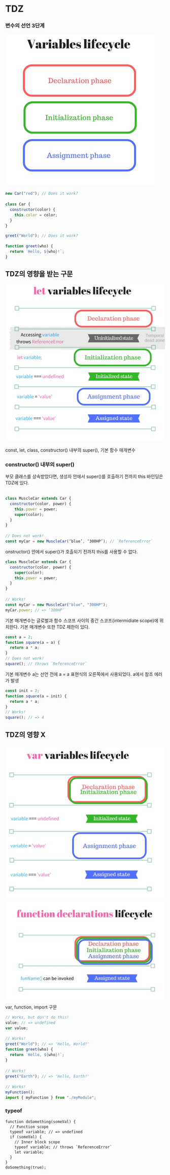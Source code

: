 # TDZ

### 변수의 선언 3단계

![alt text](image.png)

```javascript
new Car("red"); // Does it work?

class Car {
  constructor(color) {
    this.color = color;
  }
}
```


```javascript
greet("World"); // Does it work?

function greet(who) {
  return `Hello, ${who}!`;
}
```

## TDZ의 영향을 받는 구문

![alt text](image-2.png)

const, let, class, constructor() 내부의 super(), 기본 함수 매개변수

### constructor() 내부의 super()

부모 클래스를 상속받았다면, 생성자 안에서 super()를 호출하기 전까지 this 바인딩은 TDZ에 있다.

```javascript

class MuscleCar extends Car {
  constructor(color, power) {
    this.power = power;
    super(color);
  }
}

// Does not work!
const myCar = new MuscleCar(‘blue’, ‘300HP’); // `ReferenceError`

```

onstructor() 안에서 super()가 호출되기 전까지 this를 사용할 수 없다.

```javascript
class MuscleCar extends Car {
  constructor(color, power) {
    super(color);
    this.power = power;
  }
}

// Works!
const myCar = new MuscleCar("blue", "300HP");
myCar.power; // => '300HP'
```

기본 매개변수는 글로벌과 함수 스코프 사이의 중간 스코프(intermidiate scope)에 위치한다. 기본 매개변수 또한 TDZ 제한이 있다.

```javascript
const a = 2;
function square(a = a) {
  return a * a;
}
// Does not work!
square(); // throws `ReferenceError`
```

기본 매개변수 a는 선언 전에 a = a 표현식의 오른쪽에서 사용되었다. a에서 참조 에러가 발생

```javascript
const init = 2;
function square(a = init) {
  return a * a;
}
// Works!
square(); // => 4
```

## TDZ의 영향 X

![alt text](image-1.png)
![alt text](image-3.png)
var, function, import 구문

```javascript
// Works, but don't do this!
value; // => undefined
var value;

// Works!
greet("World"); // => 'Hello, World!'
function greet(who) {
  return `Hello, ${who}!`;
}

// Works!
greet("Earth"); // => 'Hello, Earth!'

// Works!
myFunction();
import { myFunction } from "./myModule";
```

### typeof

```
function doSomething(someVal) {
  // Function scope
  typeof variable; // => undefined
  if (someVal) {
    // Inner block scope
    typeof variable; // throws `ReferenceError`
    let variable;
  }
}
doSomething(true);
```
